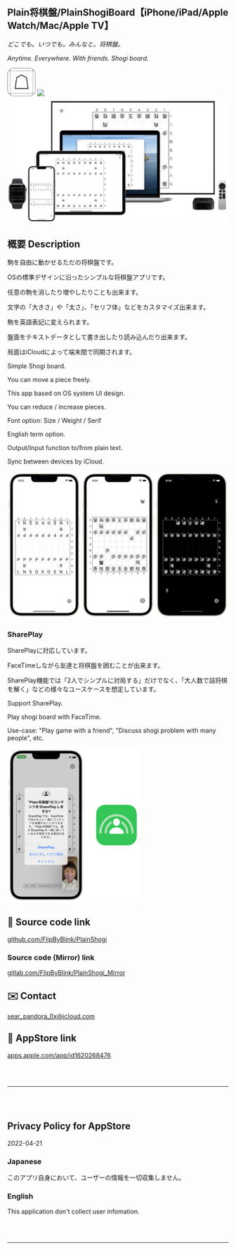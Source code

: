 Plain将棋盤/PlainShogiBoard【iPhone/iPad/Apple Watch/Mac/Apple TV】
--------------------------------------------------------------------
_どこでも。いつでも。みんなと。将棋盤。_

_Anytime. Everywhere. With friends. Shogi board._

<img src="PlainShogi/Assets.xcassets/RoundedIcon.imageset/RoundedIcon.png" width="64">

<a href="https://apps.apple.com/app/id1620268476" target="blank">
    <img src="https://developer.apple.com/assets/elements/badges/download-on-the-app-store.svg">
</a>

<img src="PlainShogi/Assets.xcassets/README/ConceptImage.imageset/ConceptImage.png" width="600">


概要 Description
---------------------
駒を自由に動かせるただの将棋盤です。

OSの標準デザインに沿ったシンプルな将棋盤アプリです。

任意の駒を消したり増やしたりことも出来ます。

文字の「大きさ」や「太さ」、「セリフ体」などをカスタマイズ出来ます。

駒を英語表記に変えられます。

盤面をテキストデータとして書き出したり読み込んだり出来ます。

局面はiCloudによって端末間で同期されます。


Simple Shogi board.

You can move a piece freely.

This app based on OS system UI design.

You can reduce / increase pieces.

Font option: Size / Weight / Serif

English term option.

Output/Input function to/from plain text.

Sync between devices by iCloud.


<img src="PlainShogi/Assets.xcassets/README/Screenshots.imageset/Screenshots.png" width="600">


### SharePlay
SharePlayに対応しています。

FaceTimeしながら友達と将棋盤を囲むことが出来ます。

SharePlay機能では「2人でシンプルに対局する」だけでなく、「大人数で詰将棋を解く」などの様々なユースケースを想定しています。


Support SharePlay.

Play shogi board with FaceTime.

Use-case: "Play game with a friend", "Discuss shogi problem with many people", etc.


<img src="PlainShogi/Assets.xcassets/README/SharePlay.imageset/SharePlay.png" width="300">


🧰 Source code link
-----------------------
[github.com/FlipByBlink/PlainShogi](https://github.com/FlipByBlink/PlainShogi)

### Source code (Mirror) link
[gitlab.com/FlipByBlink/PlainShogi_Mirror](https://gitlab.com/FlipByBlink/PlainShogi_Mirror)


✉️ Contact
--------------
sear_pandora_0x@icloud.com


🔗 AppStore link
------------------
[apps.apple.com/app/id1620268476](https://apps.apple.com/app/id1620268476)


<br>
<br>

* * *

<br>
<br>

Privacy Policy for AppStore
----------------------------
2022-04-21

### Japanese
このアプリ自身において、ユーザーの情報を一切収集しません。

### English
This application don't collect user infomation.

<br>
<br>

* * *

<br>
<br>

<!-- URL "Support page for AppStore" -->
<!-- https://flipbyblink.github.io/PlainShogi/ -->
<!-- URL "Privacy Policy for AppStore" -->
<!-- https://flipbyblink.github.io/PlainShogi/#privacy-policy-for-appstore -->
